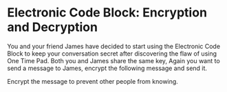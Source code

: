 # Electronic Code Block: Encryption and Decryption

You and your friend James have decided to start using the Electronic Code Block to keep your conversation secret after discovering the flaw of using One Time Pad. Both you and James share the same key, Again you want to send a message to James, encrypt the following message and send it.  


**<insert msg>**

Encrypt the message to prevent other people from knowing.